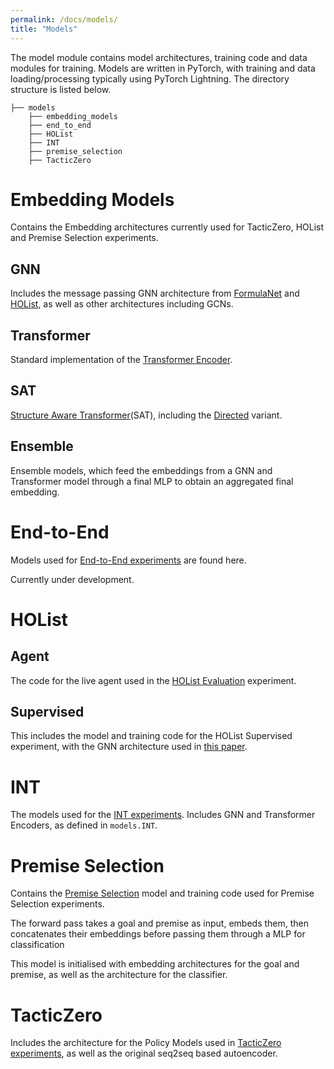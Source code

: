 ```yaml
---
permalink: /docs/models/
title: "Models"
---
```


The model module contains model architectures, training code and data modules for training.
Models are written in PyTorch, with training and data loading/processing typically using 
PyTorch Lightning. The directory structure is listed below.

```terminal
├── models
    ├── embedding_models
    ├── end_to_end
    ├── HOList
    ├── INT
    ├── premise_selection
    ├── TacticZero
```


# Embedding Models
Contains the Embedding architectures currently used for TacticZero, HOList and Premise Selection experiments.

## GNN
Includes the message passing GNN architecture from [FormulaNet](https://arxiv.org/abs/1709.09994) and
[HOList](/bait/docs/), as well as other architectures including GCNs.

## Transformer
Standard implementation of the [Transformer Encoder](https://arxiv.org/abs/1706.03762).

## SAT
[Structure Aware Transformer](https://arxiv.org/abs/2202.03036)(SAT), including the [Directed](https://arxiv.org/abs/2210.13148) variant.

## Ensemble
Ensemble models, which feed the embeddings from a GNN and Transformer model through a final MLP to obtain an aggregated 
final embedding.

# End-to-End
Models used for [End-to-End experiments](/bait/docs/end-to-end) are found here. 

Currently under development.

[//]: # (## Tactic Models)

[//]: # (Models for tactic prediction, map a goal to a set of tactics to run in the environment.)

[//]: # ()
[//]: # (### ReProver )

[//]: # ()
[//]: # (### Seq2seq)

[//]: # ()
[//]: # (### Direct Preference Optimisation &#40;DPO&#41;)

[//]: # ()
[//]: # (### Implicit Language Q Learning &#40;ILQL&#41;)

[//]: # ()
[//]: # (### HOList Model)

[//]: # ()
[//]: # (## Search Models)

[//]: # (Search approaches, selecting one or more goals to work on given a proof state.)

[//]: # ()
[//]: # (### BestFS)

[//]: # (### Fringe)

[//]: # (### Breadth First Search &#40;BFS&#41;)

[//]: # (### HyperTree Proof Search &#40;HTPS&#41;)

# HOList
## Agent
The code for the live agent used in the [HOList Evaluation](/bait/docs/holist) experiment.

## Supervised
This includes the model and training code for the HOList Supervised experiment, with the GNN architecture used in
[this paper](https://arxiv.org/pdf/1905.10006.pdf).

# INT
The models used for the [INT experiments](/bait/docs/int). Includes GNN and Transformer Encoders, as defined in `models.INT`.

# Premise Selection
Contains the [Premise Selection](/bait/docs/premise_selection/) model and training code used for Premise Selection experiments.

The forward pass takes a goal and premise as input, embeds them, then concatenates their
embeddings before passing them through a MLP for classification

This model is initialised with embedding architectures for the goal and premise, as well as the architecture for the classifier.

# TacticZero
Includes the architecture for the Policy Models used in [TacticZero experiments](/bait/docs/tacticzero), as well as the original seq2seq based autoencoder.

